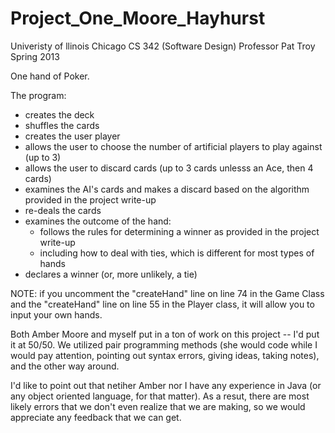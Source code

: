 Project_One_Moore_Hayhurst
==========================

Univeristy of llinois Chicago
CS 342 (Software Design)
Professor Pat Troy
Spring 2013


One hand of Poker.

The program:

- creates the deck 
- shuffles the cards 
- creates the user player 
- allows the user to choose the number of artificial players to play against (up to 3)
- allows the user to discard cards (up to 3 cards unlesss an Ace, then 4 cards)
- examines the AI's cards and makes a discard based on the algorithm provided in the project write-up
- re-deals the cards
- examines the outcome of the hand:
  - follows the rules for determining a winner as provided in the project write-up
  - including how to deal with ties, which is different for most types of hands
- declares a winner (or, more unlikely, a tie)


NOTE: if you uncomment the "createHand" line on line 74 in the Game Class and the "createHand" line on line 55 in the Player class, it will allow you to input your own hands.

Both Amber Moore and myself put in a ton of work on this project -- I'd put it at 50/50.  We utilized pair programming methods (she would code while I would pay attention, pointing out syntax errors, giving ideas, taking notes), and the other way around.

I'd like to point out that netiher Amber nor I have any experience in Java (or any object oriented language, for that matter).  As a resut, there are most likely errors that we don't even realize that we are making, so we would appreciate any feedback that we can get.  


